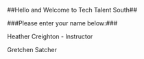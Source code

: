 ##Hello and Welcome to Tech Talent South##

###Please enter your name below:###

Heather Creighton - Instructor

Gretchen Satcher
